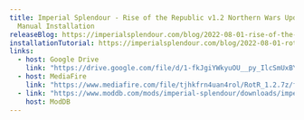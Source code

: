 ```yaml
---
title: Imperial Splendour - Rise of the Republic v1.2 Northern Wars Update
  Manual Installation
releaseBlog: https://imperialsplendour.com/blog/2022-08-01-rise-of-the-republic-12-northern-wars-update-release-blog
installationTutorial: https://imperialsplendour.com/blog/2022-08-01-rotr-12-installation-tutorial
links:
  - host: Google Drive
    link: "https://drive.google.com/file/d/1-fkJgiYWkyuOU__py_IlcSmUxBY52mOj/view?usp=sharing"
  - host: MediaFire
    link: "https://www.mediafire.com/file/tjhkfrn4uan4rol/RotR_1.2.7z/file"
  - link: "https://www.moddb.com/mods/imperial-splendour/downloads/imperial-splendour-rise-of-the-republic-12-manual-install"
    host: ModDB
---
```

